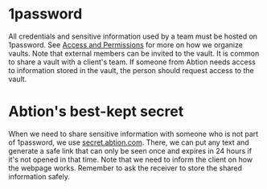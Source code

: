 # 1password

All credentials and sensitive information used by a team must be hosted on 1password. 
See [Access and Permissions](./access_and_permissions.md) for more on how we organize vaults.
Note that external members can be invited to the vault. It is common to share a vault with a client's team.
If someone from Abtion needs access to information stored in the vault, the person should request access to the vault. 

# Abtion's best-kept secret

When we need to share sensitive information with someone who is not part of 1password, we use [secret.abtion.com](secret.abtion.com). 
There, we can put any text and generate a safe link that can only be seen once and expires in 24 hours if it's not opened in that time. 
Note that we need to inform the client on how the webpage works. Remember to ask the receiver to store the shared information safely.

